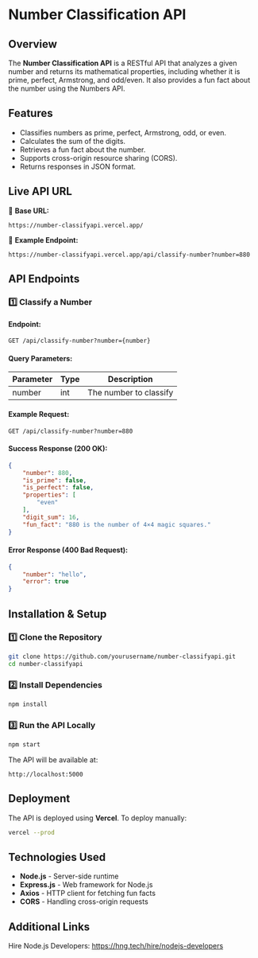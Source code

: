 # Number Classification API

## Overview
The **Number Classification API** is a RESTful API that analyzes a given number and returns its mathematical properties, including whether it is prime, perfect, Armstrong, and odd/even. It also provides a fun fact about the number using the Numbers API.

## Features
- Classifies numbers as prime, perfect, Armstrong, odd, or even.
- Calculates the sum of the digits.
- Retrieves a fun fact about the number.
- Supports cross-origin resource sharing (CORS).
- Returns responses in JSON format.

## Live API URL
🚀 **Base URL:**
```
https://number-classifyapi.vercel.app/
```

🔹 **Example Endpoint:**
```
https://number-classifyapi.vercel.app/api/classify-number?number=880
```

## API Endpoints

### 1️⃣ Classify a Number
#### **Endpoint:**
```
GET /api/classify-number?number={number}
```
#### **Query Parameters:**
| Parameter | Type  | Description |
|-----------|-------|-------------|
| number    | int   | The number to classify |

#### **Example Request:**
```
GET /api/classify-number?number=880
```
#### **Success Response (200 OK):**
```json
{
    "number": 880,
    "is_prime": false,
    "is_perfect": false,
    "properties": [
        "even"
    ],
    "digit_sum": 16,
    "fun_fact": "880 is the number of 4×4 magic squares."
}
```
#### **Error Response (400 Bad Request):**
```json
{
    "number": "hello",
    "error": true
}
```

## Installation & Setup

### 1️⃣ Clone the Repository
```sh
git clone https://github.com/yourusername/number-classifyapi.git
cd number-classifyapi
```

### 2️⃣ Install Dependencies
```sh
npm install
```

### 3️⃣ Run the API Locally
```sh
npm start
```
The API will be available at:
```
http://localhost:5000
```

## Deployment
The API is deployed using **Vercel**.
To deploy manually:
```sh
vercel --prod
```

## Technologies Used
- **Node.js** - Server-side runtime
- **Express.js** - Web framework for Node.js
- **Axios** - HTTP client for fetching fun facts
- **CORS** - Handling cross-origin requests

## Additional Links
Hire Node.js Developers: https://hng.tech/hire/nodejs-developers

